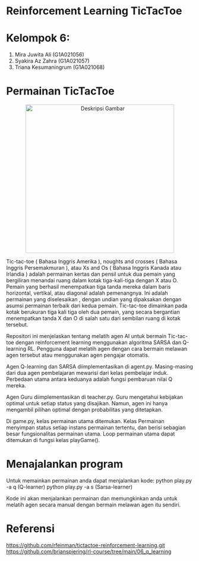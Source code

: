 # Reinforcement Learning TicTacToe
# Kelompok 6:
1. Mira Juwita Ali (G1A021056)
2. Syakira Az Zahra (G1A021057)
3. Triana Kesumaningrum (G1A021068)

# Permainan TicTacToe
<p align="center">
  <img src="https://mindfulenglish.net/wp-content/uploads/2023/01/tic-tac-toe.jpeg" alt="Deskripsi Gambar" width="400">
</p>

Tic-tac-toe ( Bahasa Inggris Amerika ), noughts and crosses ( Bahasa Inggris Persemakmuran ), atau Xs and Os ( Bahasa Inggris Kanada atau Irlandia ) adalah permainan kertas dan pensil untuk dua pemain yang bergiliran menandai ruang dalam kotak tiga-kali-tiga dengan X atau O. Pemain yang berhasil menempatkan tiga tanda mereka dalam baris horizontal, vertikal, atau diagonal adalah pemenangnya. Ini adalah permainan yang diselesaikan , dengan undian yang dipaksakan dengan asumsi permainan terbaik dari kedua pemain. Tic-tac-toe dimainkan pada kotak berukuran tiga kali tiga oleh dua pemain, yang secara bergantian menempatkan tanda X dan O di salah satu dari sembilan ruang di kotak tersebut.

Repositori ini menjelaskan tentang melatih agen AI untuk bermain Tic-tac-toe dengan reinforcement learning menggunakan algoritma SARSA dan Q-learning RL. Pengguna dapat melatih agen dengan cara bermain melawan agen tersebut atau menggunakan agen pengajar otomatis.

Agen Q-learning dan SARSA diimplementasikan di agent.py. Masing-masing dari dua agen pembelajaran mewarisi dari kelas pembelajar induk. Perbedaan utama antara keduanya adalah fungsi pembaruan nilai Q mereka.

Agen Guru diimplementasikan di teacher.py. Guru mengetahui kebijakan optimal untuk setiap status yang disajikan. Namun, agen ini hanya mengambil pilihan optimal dengan probabilitas yang ditetapkan.

Di game.py, kelas permainan utama ditemukan. Kelas Permainan menyimpan status setiap instans permainan tertentu, dan berisi sebagian besar fungsionalitas permainan utama. Loop permainan utama dapat ditemukan di fungsi kelas playGame().

# Menajalankan program
Untuk memainkan permainan anda dapat menjalankan kode:
python play.py -a q (Q-learner)
python play.py -a s (Sarsa-learner)

Kode ini akan menjalankan permainan dan memungkinkan anda untuk melatih agen secara manual dengan bermain melawan agen itu sendiri.

# Referensi
https://github.com/rfeinman/tictactoe-reinforcement-learning.git
https://github.com/brianspiering/rl-course/tree/main/06_q_learning
